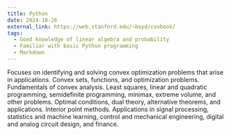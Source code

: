 ```yaml
---
title: Python
date: 2024-10-26
external_link: https://web.stanford.edu/~boyd/cvxbook/
tags:
  - Good knowledge of linear algebra and probability
  - Familiar with basic Python programming
  - Markdown
---
```


Focuses on identifying and solving convex optimization problems that arise in applications. Convex sets, functions, and optimization problems. 
Fundamentals of convex analysis. Least squares, linear and quadratic programming, semidefinite programming, minimax, extreme volume, and other problems. 
Optimal conditions, dual theory, alternative theorems, and applications. Interior point methods. 
Applications in signal processing, statistics and machine learning, control and mechanical engineering, digital and analog circuit design, and finance.

<!--more-->
